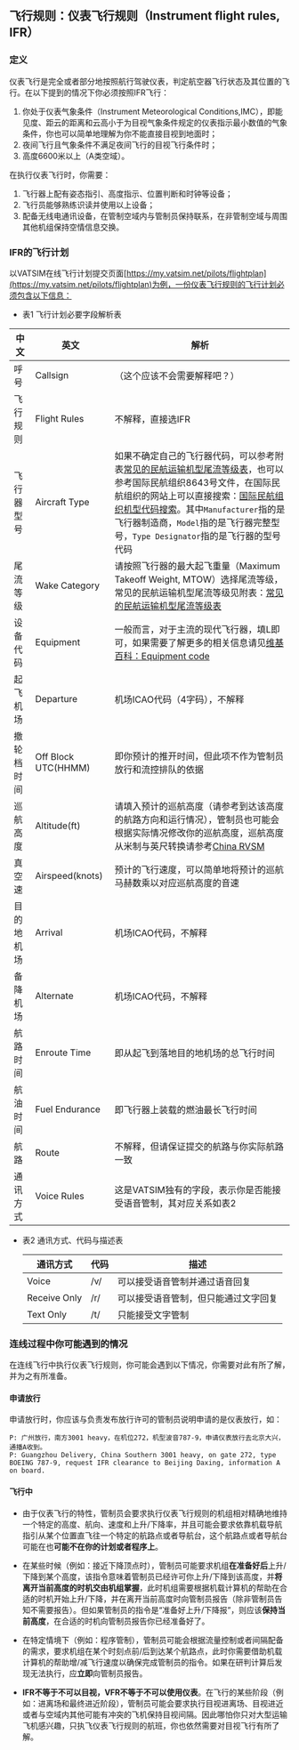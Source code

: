 ## 飞行规则：仪表飞行规则（Instrument flight rules, IFR）

### 定义
仪表飞行是完全或者部分地按照航行驾驶仪表，判定航空器飞行状态及其位置的飞行。在以下提到的情况下你必须按照IFR飞行：
  1. 你处于仪表气象条件（Instrument Meteorological Conditions,IMC），即能见度、距云的距离和云高小于为目视气象条件规定的仪表指示最小数值的气象条件，你也可以简单地理解为你不能直接目视到地面时；
  2. 夜间飞行且气象条件不满足夜间飞行的目视飞行条件时；
  3. 高度6600米以上（A类空域）。

在执行仪表飞行时，你需要：
  1. 飞行器上配有姿态指引、高度指示、位置判断和时钟等设备；
  2. 飞行员能够熟练识读并使用以上设备；
  3. 配备无线电通讯设备，在管制空域内与管制员保持联系，在非管制空域与周围其他机组保持空情信息交换。

### IFR的飞行计划
以VATSIM在线飞行计划提交页面[https://my.vatsim.net/pilots/flightplan](https://my.vatsim.net/pilots/flightplan)为例，一份仪表飞行规则的飞行计划必须包含以下信息：

* 表1 飞行计划必要字段解析表

中文|英文|解析
--|--|--
呼号|Callsign|（这个应该不会需要解释吧？）
飞行规则|Flight Rules|不解释，直接选IFR
飞行器型号|Aircraft Type|如果不确定自己的飞行器代码，可以参考附表[常见的民航运输机型尾流等级表](AircraftsTable.md)，也可以参考国际民航组织8643号文件，在国际民航组织的网站上可以直接搜索：[国际民航组织机型代码搜索](https://www.icao.int/publications/DOC8643/Pages/Search.aspx)。其中`Manufacturer`指的是飞行器制造商，`Model`指的是飞行器完整型号，`Type Designator`指的是飞行器的型号代码
尾流等级|Wake Category|请按照飞行器的最大起飞重量（Maximum Takeoff Weight, MTOW）选择尾流等级，常见的民航运输机型尾流等级见附表：[常见的民航运输机型尾流等级表](AircraftsTable.md)
设备代码|Equipment|一般而言，对于主流的现代飞行器，填L即可，如果需要了解更多的相关信息请见[维基百科：Equipment code](https://en.wikipedia.org/wiki/Equipment_codes)
起飞机场|Departure|机场ICAO代码（4字码），不解释
撤轮档时间|Off Block UTC(HHMM)|即你预计的推开时间，但此项不作为管制员放行和流控排队的依据
巡航高度|Altitude(ft)|请填入预计的巡航高度（请参考到达该高度的航路方向和运行情况），管制员也可能会根据实际情况修改你的巡航高度，巡航高度从米制与英尺转换请参考[China RVSM](https://www.vatprc.net/rvsm)
真空速|Airspeed(knots)|预计的飞行速度，可以简单地将预计的巡航马赫数乘以对应巡航高度的音速
目的地机场|Arrival|机场ICAO代码，不解释
备降机场|Alternate|机场ICAO代码，不解释
航路时间|Enroute Time|即从起飞到落地目的地机场的总飞行时间
航油时间|Fuel Endurance|即飞行器上装载的燃油最长飞行时间
航路|Route|不解释，但请保证提交的航路与你实际航路一致
通讯方式|Voice Rules|这是VATSIM独有的字段，表示你是否能接受语音管制，其对应关系如表2

* 表2 通讯方式、代码与描述表

  通讯方式|代码|描述
  ----|--|--
  Voice|/v/|可以接受语音管制并通过语音回复
  Receive Only|/r/|可以接受语音管制，但只能通过文字回复
  Text Only|/t/|只能接受文字管制

### 连线过程中你可能遇到的情况

在连线飞行中执行仪表飞行规则，你可能会遇到以下情况，你需要对此有所了解，并为之有所准备。

#### 申请放行

申请放行时，你应该与负责发布放行许可的管制员说明申请的是仪表放行，如：
```
P: 广州放行，南方3001 heavy，在机位272，机型波音787-9，申请仪表放行去北京大兴，通播A收到。
P: Guangzhou Delivery, China Southern 3001 heavy, on gate 272, type BOEING 787-9, request IFR clearance to Beijing Daxing, information A on board.
```

#### 飞行中

* 由于仪表飞行的特性，管制员会要求执行仪表飞行规则的机组相对精确地维持一个特定的高度、航向、速度和上升/下降率，并且可能会要求依靠机载导航指引从某个位置直飞往一个特定的航路点或者导航台，这个航路点或者导航台可能在也**可能不在你的计划或者程序上**。

* 在某些时候（例如：接近下降顶点时），管制员可能要求机组**在准备好后**上升/下降到某个高度，该指令意味着管制员已经许可你上升/下降到该高度，并**将离开当前高度的时机交由机组掌握**，此时机组需要根据机载计算机的帮助在合适的时机开始上升/下降，并在离开当前高度时向管制员报告（除非管制员告知不需要报告）。但如果管制员的指令是“准备好上升/下降报”，则应该**保持当前高度**，在合适的时机向管制员报告你已经准备好了。

* 在特定情境下（例如：程序管制），管制员可能会根据流量控制或者间隔配备的需求，要求机组在某个时刻点前/后到达某个航路点，此时你需要借助机载计算机的帮助增/减飞行速度以确保完成管制员的指令。如果在研判计算后发现无法执行，应**立即**向管制员报告。

* **IFR不等于不可以目视，VFR不等于不可以使用仪表**。在飞行的某些阶段（例如：进离场和最终进近阶段），管制员可能会要求执行目视进离场、目视进近或者与空域内其他可能有冲突的飞机保持目视间隔。因此哪怕你只对大型运输飞机感兴趣，只执飞仪表飞行规则的航班，你也依然需要对目视飞行有所了解。